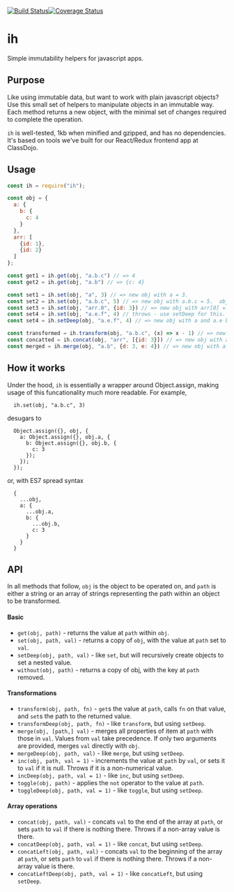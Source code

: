 [![Build Status](https://travis-ci.org/peterkhayes/ih.svg?branch=master)](https://travis-ci.org/peterkhayes/ih)[![Coverage Status](https://coveralls.io/repos/github/peterkhayes/ih/badge.svg?branch=master)](https://coveralls.io/github/peterkhayes/ih?branch=master)  
# ih
Simple immutability helpers for javascript apps.

## Purpose
Like using immutable data, but want to work with plain javascript objects?  Use this small set of helpers to manipulate objects in an immutable way. Each method returns a new object, with the minimal set of changes required to complete the operation.

`ih` is well-tested, 1kb when minified and gzipped, and has no dependencies.  It's based on tools we've built for our React/Redux frontend app at ClassDojo.

## Usage
```js
const ih = require("ih");

const obj = {
  a: {
    b: {
      c: 4
    }
  },
  arr: [
    {id: 1},
    {id: 2}
  ]
};

const get1 = ih.get(obj, "a.b.c") // => 4
const get2 = ih.get(obj, "a.b") // => {c: 4}

const set1 = ih.set(obj, "a", 3) // => new obj with a = 3.
const set2 = ih.set(obj, "a.b.c", 5) // => new obj with a.b.c = 5.  obj.a and obj.a.b are both new objects.
const set3 = ih.set(obj, "arr.0", {id: 3}) // => new obj with arr[0] = {id: 3}.  arr is a new array, second item is not.
const set4 = ih.set(obj, "a.e.f", 4) // throws - use setDeep for this.
const set4 = ih.setDeep(obj, "a.e.f", 4) // => new obj with a and a.e both objects, and a.e.f == 4.

const transformed = ih.transform(obj, "a.b.c", (x) => x - 1) // => new obj with a.b.c = 3.
const concatted = ih.concat(obj, "arr", [{id: 3}]) // => new obj with a new array with an extra item at arr.
const merged = ih.merge(obj, "a.b", {d: 3, e: 4}) // => new obj with a.b now having 3 keys.
```

## How it works
Under the hood, `ih` is essentially a wrapper around Object.assign, making usage of this funcationality much more readable. For example,  
```
  ih.set(obj, "a.b.c", 3)
```
desugars to  
```
  Object.assign({}, obj, {
    a: Object.assign({}, obj.a, {
      b: Object.assign({}, obj.b, {
        c: 3
      });
    });
  });
```
or, with ES7 spread syntax  
```
  {
    ...obj,
    a: {
      ...obj.a,
      b: {
        ...obj.b,
        c: 3
      }
    }
  }
```

## API

In all methods that follow, `obj` is the object to be operated on, and `path` is either a string or an array of strings representing the path within an object to be transformed.

#### Basic
- `get(obj, path)` - returns the value at `path` within `obj`.
- `set(obj, path, val)` - returns a copy of `obj`, with the value at `path` set to `val`.
- `setDeep(obj, path, val)` - like `set`, but will recursively create objects to set a nested value.  
- `without(obj, path)` - returns a copy of obj, with the key at `path` removed.

#### Transformations
- `transform(obj, path, fn)` - `get`s the value at `path`, calls `fn` on that value, and `set`s the path to the returned value.
- `transformDeep(obj, path, fn)` - like `transform`, but using `setDeep`.
- `merge(obj, [path,] val)` - merges all properties of item at `path` with those in `val`.  Values from `val` take precedence.  If only two arguments are provided, merges `val` directly with `obj`. 
- `mergeDeep(obj, path, val)` - like `merge`, but using `setDeep`.
- `inc(obj, path, val = 1)` - increments the value at `path` by `val`, or sets it to `val` if it is null.  Throws if it is a non-numerical value.
- `incDeep(obj, path, val = 1)` - like `inc`, but using `setDeep`.
- `toggle(obj, path)` - applies the `not` operator to the value at `path`.
- `toggleDeep(obj, path, val = 1)` - like `toggle`, but using `setDeep`.

#### Array operations
- `concat(obj, path, val)` - concats `val` to the end of the array at `path`, or sets `path` to `val` if there is nothing there.  Throws if a non-array value is there.
- `concatDeep(obj, path, val = 1)` - like `concat`, but using `setDeep`.
- `concatLeft(obj, path, val)` - concats `val` to the beginning of the array at `path`, or sets `path` to `val` if there is nothing there.  Throws if a non-array value is there.
- `concatLeftDeep(obj, path, val = 1)` - like `concatLeft`, but using `setDeep`.